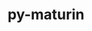 ---
title: "py-maturin"
layout: cache
categories: [package, develop-2024-11-24]
meta: {"versions": ["1.6.0"], "compilers": ["apple-clang@=15.0.0", "gcc@=11.1.0", "gcc@=11.4.0", "gcc@=13.2.0", "gcc@=7.5.0", "gcc@=9.4.0"], "oss": ["ubuntu18.04", "ubuntu20.04", "ubuntu22.04", "ubuntu24.04", "ventura"], "platforms": ["darwin", "linux"], "targets": ["aarch64", "neoverse_v1", "neoverse_v2", "ppc64le", "x86_64_v3"], "stacks": ["data-vis-sdk", "e4s", "e4s-neoverse-v2", "e4s-neoverse_v1", "e4s-power", "ml-darwin-aarch64-mps", "ml-linux-aarch64-cpu", "ml-linux-aarch64-cuda", "ml-linux-x86_64-cpu", "ml-linux-x86_64-cuda", "ml-linux-x86_64-rocm", "radiuss", "root"], "num_specs": 21, "num_specs_by_stack": {"ml-darwin-aarch64-mps": 3, "root": 21, "radiuss": 2, "e4s-power": 2, "data-vis-sdk": 1, "e4s-neoverse_v1": 2, "e4s-neoverse-v2": 2, "e4s": 3, "ml-linux-aarch64-cpu": 3, "ml-linux-aarch64-cuda": 3, "ml-linux-x86_64-cuda": 3, "ml-linux-x86_64-cpu": 3, "ml-linux-x86_64-rocm": 1}}
spec_details: [{"hash": "jeyzbg77vzun3scgvglomzzjfuv7kzpm", "compiler": "apple-clang@=15.0.0", "versions": ["1.6.0"], "os": "ventura", "platform": "darwin", "target": "aarch64", "variants": ["build_system=python_pip"], "stacks": ["ml-darwin-aarch64-mps", "root"], "size": "-", "tarball": "https://binaries.spack.io/develop-2024-11-24/build_cache/darwin-ventura-aarch64/apple-clang-15.0.0/py-maturin-1.6.0/darwin-ventura-aarch64-apple-clang-15.0.0-py-maturin-1.6.0-jeyzbg77vzun3scgvglomzzjfuv7kzpm.spack"}, {"hash": "ctwh4phnm4w2oyylxzi7t4oexjgqlhum", "compiler": "apple-clang@=15.0.0", "versions": ["1.6.0"], "os": "ventura", "platform": "darwin", "target": "aarch64", "variants": ["build_system=python_pip"], "stacks": ["ml-darwin-aarch64-mps", "root"], "size": "-", "tarball": "https://binaries.spack.io/develop-2024-11-24/build_cache/darwin-ventura-aarch64/apple-clang-15.0.0/py-maturin-1.6.0/darwin-ventura-aarch64-apple-clang-15.0.0-py-maturin-1.6.0-ctwh4phnm4w2oyylxzi7t4oexjgqlhum.spack"}, {"hash": "l4aam2insa22ir5p7rhkczqukgkxmk2d", "compiler": "apple-clang@=15.0.0", "versions": ["1.6.0"], "os": "ventura", "platform": "darwin", "target": "aarch64", "variants": ["build_system=python_pip"], "stacks": ["ml-darwin-aarch64-mps", "root"], "size": "-", "tarball": "https://binaries.spack.io/develop-2024-11-24/build_cache/darwin-ventura-aarch64/apple-clang-15.0.0/py-maturin-1.6.0/darwin-ventura-aarch64-apple-clang-15.0.0-py-maturin-1.6.0-l4aam2insa22ir5p7rhkczqukgkxmk2d.spack"}, {"hash": "vlt5wkyr3bioyor65agfaezb7xaljbwp", "compiler": "gcc@=7.5.0", "versions": ["1.6.0"], "os": "ubuntu18.04", "platform": "linux", "target": "x86_64_v3", "variants": ["build_system=python_pip"], "stacks": ["radiuss", "root"], "size": "-", "tarball": "https://binaries.spack.io/develop-2024-11-24/build_cache/linux-ubuntu18.04-x86_64_v3/gcc-7.5.0/py-maturin-1.6.0/linux-ubuntu18.04-x86_64_v3-gcc-7.5.0-py-maturin-1.6.0-vlt5wkyr3bioyor65agfaezb7xaljbwp.spack"}, {"hash": "vw3ziwyh6vmvbora6u5q4rhd5pfpa3jb", "compiler": "gcc@=7.5.0", "versions": ["1.6.0"], "os": "ubuntu18.04", "platform": "linux", "target": "x86_64_v3", "variants": ["build_system=python_pip"], "stacks": ["radiuss", "root"], "size": "-", "tarball": "https://binaries.spack.io/develop-2024-11-24/build_cache/linux-ubuntu18.04-x86_64_v3/gcc-7.5.0/py-maturin-1.6.0/linux-ubuntu18.04-x86_64_v3-gcc-7.5.0-py-maturin-1.6.0-vw3ziwyh6vmvbora6u5q4rhd5pfpa3jb.spack"}, {"hash": "f7kfsurxh2vtjvyetjpjpwn2o63jhhjw", "compiler": "gcc@=9.4.0", "versions": ["1.6.0"], "os": "ubuntu20.04", "platform": "linux", "target": "ppc64le", "variants": ["build_system=python_pip"], "stacks": ["root", "e4s-power"], "size": "-", "tarball": "https://binaries.spack.io/develop-2024-11-24/build_cache/linux-ubuntu20.04-ppc64le/gcc-9.4.0/py-maturin-1.6.0/linux-ubuntu20.04-ppc64le-gcc-9.4.0-py-maturin-1.6.0-f7kfsurxh2vtjvyetjpjpwn2o63jhhjw.spack"}, {"hash": "iekptgqabcojy2cnvfoh27zru7z5p3up", "compiler": "gcc@=9.4.0", "versions": ["1.6.0"], "os": "ubuntu20.04", "platform": "linux", "target": "ppc64le", "variants": ["build_system=python_pip"], "stacks": ["root", "e4s-power"], "size": "-", "tarball": "https://binaries.spack.io/develop-2024-11-24/build_cache/linux-ubuntu20.04-ppc64le/gcc-9.4.0/py-maturin-1.6.0/linux-ubuntu20.04-ppc64le-gcc-9.4.0-py-maturin-1.6.0-iekptgqabcojy2cnvfoh27zru7z5p3up.spack"}, {"hash": "7b5ssas2ohizh2u476cfqixlk54yaer4", "compiler": "gcc@=11.1.0", "versions": ["1.6.0"], "os": "ubuntu20.04", "platform": "linux", "target": "x86_64_v3", "variants": ["build_system=python_pip"], "stacks": ["data-vis-sdk", "root"], "size": "-", "tarball": "https://binaries.spack.io/develop-2024-11-24/build_cache/linux-ubuntu20.04-x86_64_v3/gcc-11.1.0/py-maturin-1.6.0/linux-ubuntu20.04-x86_64_v3-gcc-11.1.0-py-maturin-1.6.0-7b5ssas2ohizh2u476cfqixlk54yaer4.spack"}, {"hash": "aef3rmzz5nqs4ignrpuuzklyhvq7dak5", "compiler": "gcc@=11.4.0", "versions": ["1.6.0"], "os": "ubuntu22.04", "platform": "linux", "target": "neoverse_v1", "variants": ["build_system=python_pip"], "stacks": ["root", "e4s-neoverse_v1"], "size": "-", "tarball": "https://binaries.spack.io/develop-2024-11-24/build_cache/linux-ubuntu22.04-neoverse_v1/gcc-11.4.0/py-maturin-1.6.0/linux-ubuntu22.04-neoverse_v1-gcc-11.4.0-py-maturin-1.6.0-aef3rmzz5nqs4ignrpuuzklyhvq7dak5.spack"}, {"hash": "5ugvduj6bwxlkxtzqaohkcp2fvaqmjqj", "compiler": "gcc@=11.4.0", "versions": ["1.6.0"], "os": "ubuntu22.04", "platform": "linux", "target": "neoverse_v1", "variants": ["build_system=python_pip"], "stacks": ["root", "e4s-neoverse_v1"], "size": "-", "tarball": "https://binaries.spack.io/develop-2024-11-24/build_cache/linux-ubuntu22.04-neoverse_v1/gcc-11.4.0/py-maturin-1.6.0/linux-ubuntu22.04-neoverse_v1-gcc-11.4.0-py-maturin-1.6.0-5ugvduj6bwxlkxtzqaohkcp2fvaqmjqj.spack"}, {"hash": "crva2xp4i3csy5ubxpdvoaev5j2r4ggc", "compiler": "gcc@=11.4.0", "versions": ["1.6.0"], "os": "ubuntu22.04", "platform": "linux", "target": "neoverse_v2", "variants": ["build_system=python_pip"], "stacks": ["e4s-neoverse-v2", "root"], "size": "-", "tarball": "https://binaries.spack.io/develop-2024-11-24/build_cache/linux-ubuntu22.04-neoverse_v2/gcc-11.4.0/py-maturin-1.6.0/linux-ubuntu22.04-neoverse_v2-gcc-11.4.0-py-maturin-1.6.0-crva2xp4i3csy5ubxpdvoaev5j2r4ggc.spack"}, {"hash": "swmcbv3jugcfhmutz5gpbeenmqvxzm6k", "compiler": "gcc@=11.4.0", "versions": ["1.6.0"], "os": "ubuntu22.04", "platform": "linux", "target": "neoverse_v2", "variants": ["build_system=python_pip"], "stacks": ["e4s-neoverse-v2", "root"], "size": "-", "tarball": "https://binaries.spack.io/develop-2024-11-24/build_cache/linux-ubuntu22.04-neoverse_v2/gcc-11.4.0/py-maturin-1.6.0/linux-ubuntu22.04-neoverse_v2-gcc-11.4.0-py-maturin-1.6.0-swmcbv3jugcfhmutz5gpbeenmqvxzm6k.spack"}, {"hash": "xz5v7bthedwitit4wfvuaj76cdmwgoyk", "compiler": "gcc@=11.4.0", "versions": ["1.6.0"], "os": "ubuntu22.04", "platform": "linux", "target": "x86_64_v3", "variants": ["build_system=python_pip"], "stacks": ["e4s", "root"], "size": "-", "tarball": "https://binaries.spack.io/develop-2024-11-24/build_cache/linux-ubuntu22.04-x86_64_v3/gcc-11.4.0/py-maturin-1.6.0/linux-ubuntu22.04-x86_64_v3-gcc-11.4.0-py-maturin-1.6.0-xz5v7bthedwitit4wfvuaj76cdmwgoyk.spack"}, {"hash": "5vdexw7awjvkdmo5j4vovh4ugynwfi5i", "compiler": "gcc@=11.4.0", "versions": ["1.6.0"], "os": "ubuntu22.04", "platform": "linux", "target": "x86_64_v3", "variants": ["build_system=python_pip"], "stacks": ["e4s", "root"], "size": "-", "tarball": "https://binaries.spack.io/develop-2024-11-24/build_cache/linux-ubuntu22.04-x86_64_v3/gcc-11.4.0/py-maturin-1.6.0/linux-ubuntu22.04-x86_64_v3-gcc-11.4.0-py-maturin-1.6.0-5vdexw7awjvkdmo5j4vovh4ugynwfi5i.spack"}, {"hash": "4irutk6uppt53c7s4vtopqdltu2p3vv3", "compiler": "gcc@=11.4.0", "versions": ["1.6.0"], "os": "ubuntu22.04", "platform": "linux", "target": "x86_64_v3", "variants": ["build_system=python_pip"], "stacks": ["e4s", "root"], "size": "-", "tarball": "https://binaries.spack.io/develop-2024-11-24/build_cache/linux-ubuntu22.04-x86_64_v3/gcc-11.4.0/py-maturin-1.6.0/linux-ubuntu22.04-x86_64_v3-gcc-11.4.0-py-maturin-1.6.0-4irutk6uppt53c7s4vtopqdltu2p3vv3.spack"}, {"hash": "jiplgngoj4ylsi2hqysm4uap3mu5ycom", "compiler": "gcc@=13.2.0", "versions": ["1.6.0"], "os": "ubuntu24.04", "platform": "linux", "target": "aarch64", "variants": ["build_system=python_pip"], "stacks": ["root", "ml-linux-aarch64-cpu", "ml-linux-aarch64-cuda"], "size": "-", "tarball": "https://binaries.spack.io/develop-2024-11-24/build_cache/linux-ubuntu24.04-aarch64/gcc-13.2.0/py-maturin-1.6.0/linux-ubuntu24.04-aarch64-gcc-13.2.0-py-maturin-1.6.0-jiplgngoj4ylsi2hqysm4uap3mu5ycom.spack"}, {"hash": "xqinhp2oqgbcm3fiuumuklp3z7ti2y67", "compiler": "gcc@=13.2.0", "versions": ["1.6.0"], "os": "ubuntu24.04", "platform": "linux", "target": "aarch64", "variants": ["build_system=python_pip"], "stacks": ["root", "ml-linux-aarch64-cpu", "ml-linux-aarch64-cuda"], "size": "-", "tarball": "https://binaries.spack.io/develop-2024-11-24/build_cache/linux-ubuntu24.04-aarch64/gcc-13.2.0/py-maturin-1.6.0/linux-ubuntu24.04-aarch64-gcc-13.2.0-py-maturin-1.6.0-xqinhp2oqgbcm3fiuumuklp3z7ti2y67.spack"}, {"hash": "dyioxqnfn6ikvvsctkyqrfqgzjfp3fdg", "compiler": "gcc@=13.2.0", "versions": ["1.6.0"], "os": "ubuntu24.04", "platform": "linux", "target": "aarch64", "variants": ["build_system=python_pip"], "stacks": ["root", "ml-linux-aarch64-cpu", "ml-linux-aarch64-cuda"], "size": "-", "tarball": "https://binaries.spack.io/develop-2024-11-24/build_cache/linux-ubuntu24.04-aarch64/gcc-13.2.0/py-maturin-1.6.0/linux-ubuntu24.04-aarch64-gcc-13.2.0-py-maturin-1.6.0-dyioxqnfn6ikvvsctkyqrfqgzjfp3fdg.spack"}, {"hash": "6yrh7ngcv6flu2jsczjh4lcqmy7teucf", "compiler": "gcc@=13.2.0", "versions": ["1.6.0"], "os": "ubuntu24.04", "platform": "linux", "target": "x86_64_v3", "variants": ["build_system=python_pip"], "stacks": ["ml-linux-x86_64-cuda", "ml-linux-x86_64-cpu", "root"], "size": "-", "tarball": "https://binaries.spack.io/develop-2024-11-24/build_cache/linux-ubuntu24.04-x86_64_v3/gcc-13.2.0/py-maturin-1.6.0/linux-ubuntu24.04-x86_64_v3-gcc-13.2.0-py-maturin-1.6.0-6yrh7ngcv6flu2jsczjh4lcqmy7teucf.spack"}, {"hash": "6vxlyuht2baghnjsez7otoo7vxpuzdhh", "compiler": "gcc@=13.2.0", "versions": ["1.6.0"], "os": "ubuntu24.04", "platform": "linux", "target": "x86_64_v3", "variants": ["build_system=python_pip"], "stacks": ["ml-linux-x86_64-cuda", "ml-linux-x86_64-cpu", "root"], "size": "-", "tarball": "https://binaries.spack.io/develop-2024-11-24/build_cache/linux-ubuntu24.04-x86_64_v3/gcc-13.2.0/py-maturin-1.6.0/linux-ubuntu24.04-x86_64_v3-gcc-13.2.0-py-maturin-1.6.0-6vxlyuht2baghnjsez7otoo7vxpuzdhh.spack"}, {"hash": "wfhk6jkrhz3womqwwaczfhmjgacbtf5a", "compiler": "gcc@=13.2.0", "versions": ["1.6.0"], "os": "ubuntu24.04", "platform": "linux", "target": "x86_64_v3", "variants": ["build_system=python_pip"], "stacks": ["ml-linux-x86_64-rocm", "ml-linux-x86_64-cuda", "ml-linux-x86_64-cpu", "root"], "size": "-", "tarball": "https://binaries.spack.io/develop-2024-11-24/build_cache/linux-ubuntu24.04-x86_64_v3/gcc-13.2.0/py-maturin-1.6.0/linux-ubuntu24.04-x86_64_v3-gcc-13.2.0-py-maturin-1.6.0-wfhk6jkrhz3womqwwaczfhmjgacbtf5a.spack"}]
---